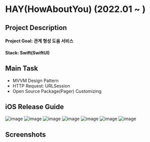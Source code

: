 # HAY(HowAboutYou) (2022.01 ~ )

## Project Description
#### Project Goal: 관계 형성 도움 서비스
#### Stack: Swift(SwiftUI)

## Main Task
- MVVM Design Pattern
- HTTP Request: URLSession
- Open Source Package(Pager) Customizing

## iOS Release Guide
![image](https://user-images.githubusercontent.com/64010987/170712963-2d4e2ac3-49fe-45e2-bef0-c4a913746beb.png)
![image](https://user-images.githubusercontent.com/64010987/170712983-a1490bc0-8c21-4d33-b5be-722eb14ab92c.png)
![image](https://user-images.githubusercontent.com/64010987/170713002-a55e3373-6325-4234-99fc-c418fb5b69c5.png)
![image](https://user-images.githubusercontent.com/64010987/170713016-03524801-4f34-49a7-9957-858099d9f933.png)
![image](https://user-images.githubusercontent.com/64010987/170713031-f8f10174-6d24-4809-8968-db57444c1ec3.png)
![image](https://user-images.githubusercontent.com/64010987/170713072-cdbbe1a3-458f-4f6a-97d1-39ac4dffbb20.png)
![image](https://user-images.githubusercontent.com/64010987/170713084-5d3bd241-8bc3-44df-bd0e-bb125c90716a.png)

## Screenshots
